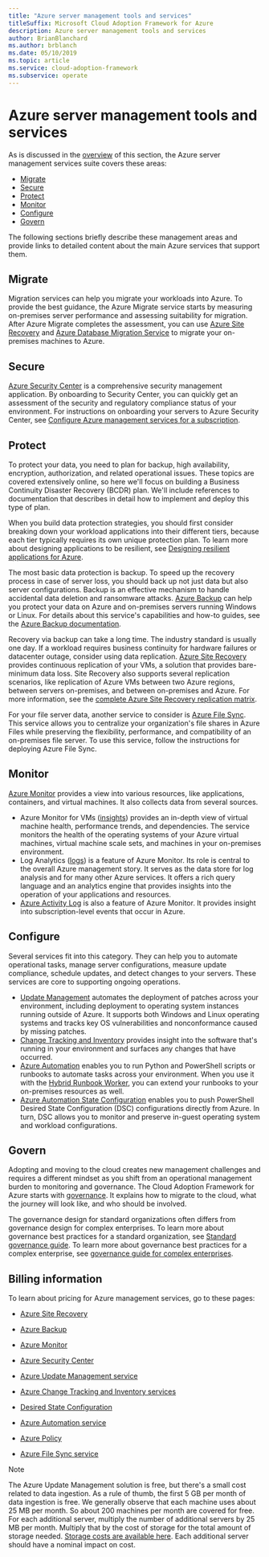 ```yaml
---
title: "Azure server management tools and services"
titleSuffix: Microsoft Cloud Adoption Framework for Azure
description: Azure server management tools and services
author: BrianBlanchard
ms.author: brblanch
ms.date: 05/10/2019
ms.topic: article
ms.service: cloud-adoption-framework
ms.subservice: operate
---
```


# Azure server management tools and services

As is discussed in the [overview](./index.md) of this section, the Azure server management services suite covers these areas:

- [Migrate](#migrate)
- [Secure](#secure)
- [Protect](#protect)
- [Monitor](#monitor)
- [Configure](#configure)
- [Govern](#govern)

The following sections briefly describe these management areas and provide links to detailed content about the main Azure services that support them.

## Migrate

Migration services can help you migrate your workloads into Azure. To provide the best guidance, the Azure Migrate service starts by measuring on-premises server performance and assessing suitability for migration. After Azure Migrate completes the assessment, you can use [Azure Site Recovery](https://docs.microsoft.com/azure/site-recovery/site-recovery-overview) and [Azure Database Migration Service](https://docs.microsoft.com/azure/dms/dms-overview) to migrate your on-premises machines to Azure.

## Secure

[Azure Security Center](https://docs.microsoft.com/azure/security-center/security-center-intro) is a comprehensive security management application. By onboarding to Security Center, you can quickly get an assessment of the security and regulatory compliance status of your environment. For instructions on onboarding your servers to Azure Security Center, see [Configure Azure management services for a subscription](./onboard-at-scale.md#azure-security-center).

## Protect

To protect your data, you need to plan for backup, high availability, encryption, authorization, and related operational issues. These topics are covered extensively online, so here we'll focus on building a Business Continuity Disaster Recovery (BCDR) plan. We'll include references to documentation that describes in detail how to implement and deploy this type of plan.

When you build data protection strategies, you should first consider breaking down your workload applications into their different tiers, because each tier typically requires its own unique protection plan. To learn more about designing applications to be resilient, see [Designing resilient applications for Azure](https://docs.microsoft.com/azure/architecture/resiliency).

The most basic data protection is backup. To speed up the recovery process in case of server loss, you should back up not just data but also server configurations. Backup is an effective mechanism to handle accidental data deletion and ransomware attacks. [Azure Backup](https://docs.microsoft.com/azure/backup) can help you protect your data on Azure and on-premises servers running Windows or Linux. For details about this service's capabilities and how-to guides, see the [Azure Backup documentation](https://docs.microsoft.com/azure/backup/backup-overview).

Recovery via backup can take a long time. The industry standard is usually one day. If a workload requires business continuity for hardware failures or datacenter outage, consider using data replication. [Azure Site Recovery](https://docs.microsoft.com/azure/site-recovery/site-recovery-overview) provides continuous replication of your VMs, a solution that provides bare-minimum data loss. Site Recovery also supports several replication scenarios, like replication of Azure VMs between two Azure regions, between servers on-premises, and between on-premises and Azure. For more information, see the [complete Azure Site Recovery replication matrix](https://docs.microsoft.com/azure/site-recovery/site-recovery-overview#what-can-i-replicate).

For your file server data, another service to consider is [Azure File Sync](https://docs.microsoft.com/azure/storage/files/storage-sync-files-planning). This service allows you to centralize your organization's file shares in Azure Files while preserving the flexibility, performance, and compatibility of an on-premises file server. To use this service, follow the instructions for deploying Azure File Sync.

## Monitor

[Azure Monitor](https://docs.microsoft.com/azure/azure-monitor/overview) provides a view into various resources, like applications, containers, and virtual machines. It also collects data from several sources.

- Azure Monitor for VMs ([insights](https://docs.microsoft.com/azure/azure-monitor/insights/vminsights-overview)) provides an in-depth view of virtual machine health, performance trends, and dependencies. The service monitors the health of the operating systems of your Azure virtual machines, virtual machine scale sets, and machines in your on-premises environment.
- Log Analytics ([logs](https://docs.microsoft.com/azure/azure-monitor/platform/data-collection#logs)) is a feature of Azure Monitor. Its role is central to the overall Azure management story. It serves as the data store for log analysis and for many other Azure services. It offers a rich query language and an analytics engine that provides insights into the operation of your applications and resources.
- [Azure Activity Log](https://docs.microsoft.com/azure/azure-monitor/platform/activity-logs-overview) is also a feature of Azure Monitor. It provides insight into subscription-level events that occur in Azure.

## Configure

Several services fit into this category. They can help you to automate operational tasks, manage server configurations, measure update compliance, schedule updates, and detect changes to your servers. These services are core to supporting ongoing operations.

- [Update Management](https://docs.microsoft.com/azure/automation/automation-update-management#view-update-assessments) automates the deployment of patches across your environment, including deployment to operating system instances running outside of Azure. It supports both Windows and Linux operating systems and tracks key OS vulnerabilities and nonconformance caused by missing patches.
- [Change Tracking and Inventory](https://docs.microsoft.com/azure/automation/change-tracking) provides insight into the software that's running in your environment and surfaces any changes that have occurred.
- [Azure Automation](https://docs.microsoft.com/azure/automation/automation-intro) enables you to run Python and PowerShell scripts or runbooks to automate tasks across your environment. When you use it with the [Hybrid Runbook Worker](https://docs.microsoft.com/azure/automation/automation-hybrid-runbook-worker), you can extend your runbooks to your on-premises resources as well.
- [Azure Automation State Configuration](https://docs.microsoft.com/azure/automation/automation-dsc-overview) enables you to push PowerShell Desired State Configuration (DSC) configurations directly from Azure. In turn, DSC allows you to monitor and preserve in-guest operating system and workload configurations.

## Govern

Adopting and moving to the cloud creates new management challenges and requires a different mindset as you shift from an operational management burden to monitoring and governance. The Cloud Adoption Framework for Azure starts with [governance](../../govern/index.md). It explains how to migrate to the cloud, what the journey will look like, and who should be involved.

The governance design for standard organizations often differs from governance design for complex enterprises. To learn more about governance best practices for a standard organization, see [Standard governance guide](../../govern/guides/standard/index.md). To learn more about governance best practices for a complex enterprise, see [governance guide for complex enterprises](../../govern/guides/complex/index.md).

## Billing information

To learn about pricing for Azure management services, go to these pages:

- [Azure Site Recovery](https://azure.microsoft.com/pricing/details/site-recovery)

- [Azure Backup](https://azure.microsoft.com/pricing/details/backup)

- [Azure Monitor](https://azure.microsoft.com/pricing/details/monitor)

- [Azure Security Center](https://azure.microsoft.com/pricing/details/security-center)

- [Azure Update Management service](https://azure.microsoft.com/pricing/details/automation)

- [Azure Change Tracking and Inventory services](https://azure.microsoft.com/pricing/details/automation)

- [Desired State Configuration](https://azure.microsoft.com/pricing/details/automation)

- [Azure Automation service](https://azure.microsoft.com/pricing/details/automation)

- [Azure Policy](https://azure.microsoft.com/pricing/details/azure-policy)

- [Azure File Sync service](https://azure.microsoft.com/pricing/details/storage/blobs)

> [!NOTE]
> The Azure Update Management solution is free, but there's a small cost related to data ingestion. As a rule of thumb, the first 5 GB per month of data ingestion is free. We generally observe that each machine uses about 25 MB per month. So about 200 machines per month are covered for free. For each additional server, multiply the number of additional servers by 25 MB per month. Multiply that by the cost of storage for the total amount of storage needed. [Storage costs are available here](https://azure.microsoft.com/pricing/details/storage). Each additional server should have a nominal impact on cost.

